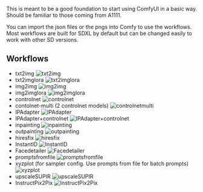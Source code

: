 This is meant to be a good foundation to start using ComfyUI in a basic way. Should be familiar to those coming from A1111. 

You can import the json files or the pngs into Comfy to use the workflows. Most workflows are built for SDXL by default but can be changed easily to work with other SD versions.

## Workflows
 - txt2img
 ![txt2img](./WorkflowImages/txt2img.png)
 - txt2imglora
 ![txt2imglora](./WorkflowImages/txt2imglora.png)
 - img2img
 ![img2img](./WorkflowImages/img2img.png)
 - img2imglora
 ![img2imglora](./WorkflowImages/img2imglora.png)
 - controlnet
 ![controlnet](./WorkflowImages/controlnet.png)
 - contolnet-multi (2 controlnet models)
 ![controlnetmulti](./WorkflowImages/controlnetmulti.png)
 - IPAdapter
 ![IPAdapter](./WorkflowImages/ipadapter.png)
 - IPAdapter+controlnet
 ![IPAdapter+controlnet](./WorkflowImages/ipadapter+controlnet.png)
 - inpainting
 ![inpainting](./WorkflowImages/inpainting.png)
 - outpainting
 ![outpainting](./WorkflowImages/outpainting.png)
 - hiresfix
 ![hiresfix](./WorkflowImages/hiresfix.png)
 - InstantID
 ![InstantID](./WorkflowImages/instandid.png)
 - Facedetailer
 ![Facedetailer](./WorkflowImages/facedetailer.png)
 - promptsfromfile
 ![promptsfromfile](./WorkflowImages/promptsfromfile.png)
 - xyzplot (for sampler config. Use prompts from file for batch prompts)
 ![xyzplot](./WorkflowImages/xyzplot.png)
 - upscaleSUPIR
 ![upscaleSUPIR](./WorkflowImages/upscaleSUPIR.png)
 - InstructPix2Pix
![InstructPix2Pix](./WorkflowImages/instructpix2pix.png)